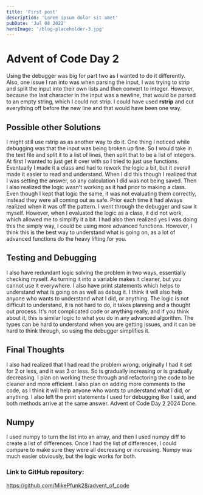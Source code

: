 ```yaml
---
title: 'First post'
description: 'Lorem ipsum dolor sit amet'
pubDate: 'Jul 08 2022'
heroImage: '/blog-placeholder-3.jpg'
---
```

# Advent of Code Day 2
Using the debugger was big for part two as I wanted to do it differently.  
Also, one issue I ran into was when parsing the input, I was trying to strip 
and split the input into their own lists and then convert to integer.  However,
because the last character in the input was a newline, that would be parsed 
to an empty string, which I could not strip.  I could have used **rstrip** 
and cut everything off before the new line and that would have been one way.

## Possible other Solutions
I might still use rstrip as as another way to do it.  One thing I noticed 
while debugging was that the input was being broken up fine.  So I would take 
in the text file and split it to a list of lines, then split that to be a list 
of integers.  At first I wanted to just get it over with so I tried to just 
use functions.  Eventually I made it a class and had to rework the logic a 
bit, but it overall made it easier to read and understand.  When I did this 
though I realized that I was setting the answer, so any calculation I did was 
not being saved.  Then I also realized the logic wasn't working as it had 
prior to making a class.  Even though I kept that logic the same, it was not 
evaluating them correctly, instead they were all coming out as safe.  Prior 
each time it had always realized when it was off the pattern.  I went through 
the debugger and saw it myself.  However, when I evaluated the logic as a 
class, it did not work, which allowed me to simplify it a bit.  I had also 
then realized yes I was doing this the simply way, I could be using more 
advanced functions.  However, I think this is the best way to understand what 
is going on, as a lot of advanced functions do the heavy lifting for you.

## Testing and Debugging
I also have redundant logic solving the problem in two ways, essentially 
checking myself.  As turning it into a variable makes it cleaner, but you 
cannot use it everywhere.  I also have print statements which helps to 
understand what is going on as well as debug it.  I think it will also 
help anyone who wants to understand what I did, or anything.  The logic is 
not difficult to understand, it is not hard to do, it takes planning and a 
thought out process.  It's not complicated code or anything really, and if 
you think about it, this is similar logic to what you do in any advanced 
algorithm.  The types can be hard to understand when you are getting issues, 
and it can be hard to think through, so using the debugger simplifies it.

## Final Thoughts
I also had realized that I had read the problem wrong, originally I had it 
set for 2 or less, and it was 3 or less.  So is gradually increasing or is 
gradually decreasing.  I plan on working these through and refactoring the 
code to be cleaner and more efficient.  I also plan on adding more comments 
to the code, as I think it will help anyone who wants to understand what I 
did, or anything.  I also left the print statements I used for debugging 
like I said, and both methods arrive at the same answer.  Advent of Code 
Day 2 2024 Done.

## Numpy
I used numpy to turn the list into an array, and then I used numpy diff to 
create a list of differences.  Once I had the list of differences, I could 
compare to make sure they were all decreasing or increasing.  Numpy was much 
easier obviously, but the logic works for both.

### Link to GitHub repository:
https://github.com/MikePfunk28/advent_of_code

